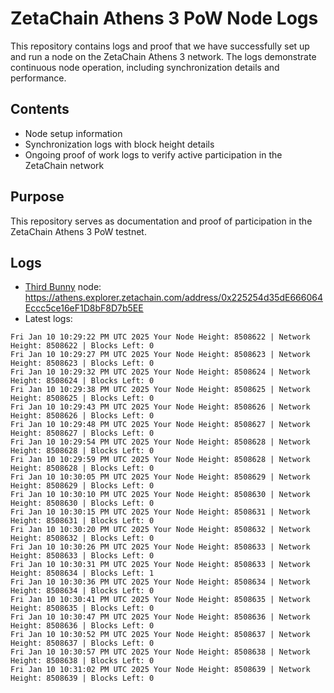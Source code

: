 # ZetaChain Athens 3 PoW Node Logs
This repository contains logs and proof that we have successfully set up and run a node on the ZetaChain Athens 3 network. The logs demonstrate continuous node operation, including synchronization details and performance.

## Contents
- Node setup information
- Synchronization logs with block height details
- Ongoing proof of work logs to verify active participation in the ZetaChain network

## Purpose
This repository serves as documentation and proof of participation in the ZetaChain Athens 3 PoW testnet.

## Logs

- [Third Bunny](https://thirdbunny.xyz/) node: https://athens.explorer.zetachain.com/address/0x225254d35dE666064Eccc5ce16eF1D8bF8D7b5EE
- Latest logs:
```
Fri Jan 10 10:29:22 PM UTC 2025 Your Node Height: 8508622 | Network Height: 8508622 | Blocks Left: 0
Fri Jan 10 10:29:27 PM UTC 2025 Your Node Height: 8508623 | Network Height: 8508623 | Blocks Left: 0
Fri Jan 10 10:29:32 PM UTC 2025 Your Node Height: 8508624 | Network Height: 8508624 | Blocks Left: 0
Fri Jan 10 10:29:38 PM UTC 2025 Your Node Height: 8508625 | Network Height: 8508625 | Blocks Left: 0
Fri Jan 10 10:29:43 PM UTC 2025 Your Node Height: 8508626 | Network Height: 8508626 | Blocks Left: 0
Fri Jan 10 10:29:48 PM UTC 2025 Your Node Height: 8508627 | Network Height: 8508627 | Blocks Left: 0
Fri Jan 10 10:29:54 PM UTC 2025 Your Node Height: 8508628 | Network Height: 8508628 | Blocks Left: 0
Fri Jan 10 10:29:59 PM UTC 2025 Your Node Height: 8508628 | Network Height: 8508628 | Blocks Left: 0
Fri Jan 10 10:30:05 PM UTC 2025 Your Node Height: 8508629 | Network Height: 8508629 | Blocks Left: 0
Fri Jan 10 10:30:10 PM UTC 2025 Your Node Height: 8508630 | Network Height: 8508630 | Blocks Left: 0
Fri Jan 10 10:30:15 PM UTC 2025 Your Node Height: 8508631 | Network Height: 8508631 | Blocks Left: 0
Fri Jan 10 10:30:20 PM UTC 2025 Your Node Height: 8508632 | Network Height: 8508632 | Blocks Left: 0
Fri Jan 10 10:30:26 PM UTC 2025 Your Node Height: 8508633 | Network Height: 8508633 | Blocks Left: 0
Fri Jan 10 10:30:31 PM UTC 2025 Your Node Height: 8508633 | Network Height: 8508634 | Blocks Left: 1
Fri Jan 10 10:30:36 PM UTC 2025 Your Node Height: 8508634 | Network Height: 8508634 | Blocks Left: 0
Fri Jan 10 10:30:41 PM UTC 2025 Your Node Height: 8508635 | Network Height: 8508635 | Blocks Left: 0
Fri Jan 10 10:30:47 PM UTC 2025 Your Node Height: 8508636 | Network Height: 8508636 | Blocks Left: 0
Fri Jan 10 10:30:52 PM UTC 2025 Your Node Height: 8508637 | Network Height: 8508637 | Blocks Left: 0
Fri Jan 10 10:30:57 PM UTC 2025 Your Node Height: 8508638 | Network Height: 8508638 | Blocks Left: 0
Fri Jan 10 10:31:02 PM UTC 2025 Your Node Height: 8508639 | Network Height: 8508639 | Blocks Left: 0
```
